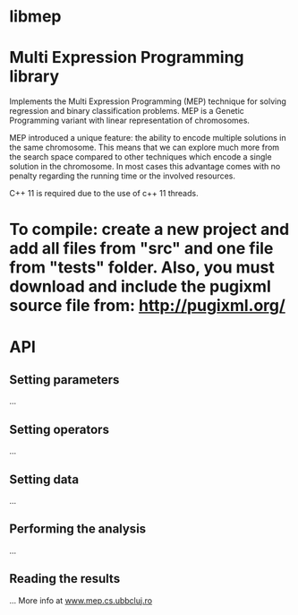 # libmep

# Multi Expression Programming library

Implements the Multi Expression Programming (MEP) technique for solving regression and binary classification problems. MEP is a Genetic Programming variant with linear representation of chromosomes.

MEP introduced a unique feature: the ability to encode multiple solutions in the same chromosome. This means that we can explore much more from the search space compared to other techniques which encode a single solution in the chromosome. In most cases this advantage comes with no penalty regarding the running time or the involved resources.

C++ 11 is required due to the use of c++ 11 threads.

# To compile: create a new project and add all files from "src" and one file from "tests" folder. Also, you must download and include the pugixml source file from: http://pugixml.org/

# API
## Setting parameters
...
## Setting operators
...
## Setting data
...
## Performing the analysis
...
## Reading the results
...
More info at www.mep.cs.ubbcluj.ro
